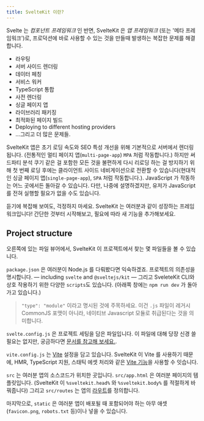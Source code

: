 ```yaml
---
title: SvelteKit 이란?
---
```


Svelte 는 _컴포넌트 프레임워크_ 인 반면, SvelteKit 은  _앱 프레임워크_ (또는 '메타 프레임워크')로, 프로덕션에 바로 사용할 수 있는 것을 만들때 발생하는 복잡한 문제를 해결합니다.

- 라우팅
- 서버 사이드 렌더링
- 데이터 페칭
- 서비스 워커
- TypeScript 통합
- 사전 렌더링
- 싱글 페이지 앱
- 라이브러리 패키징
- 최적화된 페이지 빌드
- Deploying to different hosting providers
- ...그리고 더 많은 문제들.

SvelteKit 앱은 초기 로딩 속도와 SEO 특성 개선을 위해 기본적으로 서버에서 렌더링 됩니다. (전통적인 멀티 페이지 앱(`multi-page-app`) `MPA` 처럼 작동합니다.) 하지만 써드파티 분석 쿠기 같은 걸 포함한 모든 것을  불편하게 다시 리로딩 하는 걸 방지하기 위해 첫 번째 로딩 후에는 클라이언트 사이드 네비게이션으로 전환할 수 있습니다(현대적인 싱글 페이지 앱(`single-page-app`), `SPA` 처럼 작동합니다.). JavaScript 가 작동하는 어느 곳에서든 돌아갈 수 있습니다. 다만, 나중에 설명하겠지만, 유저가 JavaScript를 전혀 실행할 필요가 없을 수도 있습니다.

듣기에 복잡해 보여도, 걱정하지 마세요. SvelteKit 는 여러분과 같이 성장하는 프레임워크입니다! 간단한 것부터 시작해보고, 필요에 따라 새 기능을 추가해보세요.

## Project structure

오른쪽에 있는 파일 뷰어에서, SvelteKit 이 프로젝트에서 찾는 몇 파일들을 볼 수 있습니다.

`package.json` 은 여러분이 Node.js 를 다뤄봤다면 익숙하겠죠. 프로젝트의 의존성을 명시합니다. — including `svelte` and `@sveltejs/kit` — 그리고 SveleteKit CLI와 상호 작용하기 위한 다양한 `scripts`도 있습니다. (아래쪽 창에는 `npm run dev` 가 돌아가고 있습니다.)

> `"type": "module"` 이라고 명시된 것에 주목하세요. 이건 `.js` 파일이 레거시 CommonJS 포맷이 아니라, 네이티브 Javascript 모듈로 취급된다는 것을 의미합니다.

`svelte.config.js` 은 프로젝트 세팅을 담은 파일입니다. 이 파일에 대해 당장 신경 쓸 필요는 없지만, 궁금하다면 [문서를 참고해 보세요.](https://kit.svelte.dev/docs/configuration).

`vite.config.js` 는 [Vite](https://vitejs.dev/) 설정을 담고 있습니다. SvelteKit 이 Vite 를 사용하기 때문에, HMR, TypeScript 지원, 스태틱 에셋 처리와 같은 [Vite 기능](https://vitejs.dev/guide/features.html)을 사용할 수 잇습니다.

`src` 는 여러분 앱의 소스코드가 위치한 곳입니다. `src/app.html` 은 여러분 페이지의 템플릿입니다. (SvelteKit 이 `%sveltekit.head%` 와 `%sveltekit.body%` 를 적절하게 바꿔줍니다) 그리고 `src/routes` 는 앱의 [라우트](/tutorial/pages)를 정의합니다.

마지막으로, `static` 은 여러분 앱이 배포될 때 포함되어야 하는 아무 애셋(`favicon.png`, `robots.txt` 등)이나 넣을 수 있습니다.